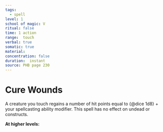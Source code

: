 ```yaml
---
tags:
  - spell
level: 1
school of magic: V
ritual: false
time: 1 action
range:  touch
verbal: true
somatic: true
material: 
concentration: false
duration:  instant
source: PHB page 230
---
```

# Cure Wounds
A creature you touch regains a number of hit points equal to {@dice 1d8} + your spellcasting ability modifier. This spell has no effect on undead or constructs.

**At higher levels:** 